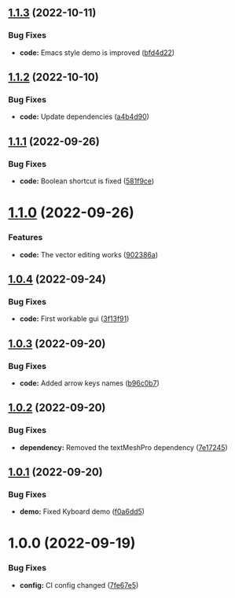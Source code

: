 ## [1.1.3](https://github.com/hww/XiKeyboard/compare/v1.1.2...v1.1.3) (2022-10-11)


### Bug Fixes

* **code:** Emacs style demo is improved ([bfd4d22](https://github.com/hww/XiKeyboard/commit/bfd4d220003caa9c220e215c004eca0ffb4ca422))

## [1.1.2](https://github.com/hww/XiKeyboard/compare/v1.1.1...v1.1.2) (2022-10-10)


### Bug Fixes

* **code:** Update dependencies ([a4b4d90](https://github.com/hww/XiKeyboard/commit/a4b4d90c52ce403c1eb072b0d688ce6de1035d95))

## [1.1.1](https://github.com/hww/XiKeyboard/compare/v1.1.0...v1.1.1) (2022-09-26)


### Bug Fixes

* **code:** Boolean shortcut is fixed ([581f9ce](https://github.com/hww/XiKeyboard/commit/581f9ce5aa0aca8e4ee4c4a98daa4e889949efb0))

# [1.1.0](https://github.com/hww/XiKeyboard/compare/v1.0.4...v1.1.0) (2022-09-26)


### Features

* **code:** The vector editing works ([902386a](https://github.com/hww/XiKeyboard/commit/902386a55df62e3df18fee131cf618be6adc220e))

## [1.0.4](https://github.com/hww/XiKeyboard/compare/v1.0.3...v1.0.4) (2022-09-24)


### Bug Fixes

* **code:** First workable gui ([3f13f91](https://github.com/hww/XiKeyboard/commit/3f13f91b195fc3b59878dfef81200bb3414b7e81))

## [1.0.3](https://github.com/hww/XiKeyboard/compare/v1.0.2...v1.0.3) (2022-09-20)


### Bug Fixes

* **code:** Added arrow keys names ([b96c0b7](https://github.com/hww/XiKeyboard/commit/b96c0b7b21f0752a19ce954e0b55482a5a90879a))

## [1.0.2](https://github.com/hww/XiKeyboard/compare/v1.0.1...v1.0.2) (2022-09-20)


### Bug Fixes

* **dependency:** Removed the textMeshPro dependency ([7e17245](https://github.com/hww/XiKeyboard/commit/7e17245e65d0903eff192fc1b54d456de7661132))

## [1.0.1](https://github.com/hww/XiKeyboard/compare/v1.0.0...v1.0.1) (2022-09-20)


### Bug Fixes

* **demo:** Fixed Kyboard demo ([f0a6dd5](https://github.com/hww/XiKeyboard/commit/f0a6dd5b03c659375eb465ad4b0943a94cd4237a))

# 1.0.0 (2022-09-19)


### Bug Fixes

* **config:** CI config changed ([7fe67e5](https://github.com/hww/XiKeyboard/commit/7fe67e544f55bee167c977a04915361153a1026b))
